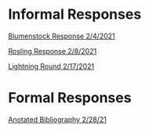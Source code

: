 # Informal Responses

[Blumenstock Response 2/4/2021](https://daeshe.github.io/DATA_150_Dayshelay/blumenstock.html)

[Rosling Response 2/8/2021](https://daeshe.github.io/DATA_150_Dayshelay/rosling.html)

[Lightning Round 2/17/2021](https://daeshe.github.io/DATA_150_Dayshelay/lightning_round_1.html)

# Formal Responses

[Anotated Bibliography 2/28/21](https://daeshe.github.io/DATA_150_Dayshelay/annotated_bib)
